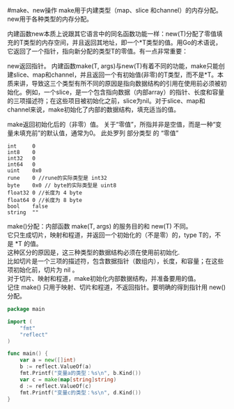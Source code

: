 #make、new操作
make用于内建类型（map、slice 和channel）的内存分配。new用于各种类型的内存分配。

内建函数new本质上说跟其它语言中的同名函数功能一样：new(T)分配了零值填充的T类型的内存空间，并且返回其地址，即一个*T类型的值。用Go的术语说，它返回了一个指针，指向新分配的类型T的零值。有一点非常重要：

new返回指针。
内建函数make(T, args)与new(T)有着不同的功能，make只能创建slice、map和channel，并且返回一个有初始值(非零)的T类型，而不是*T。本质来讲，导致这三个类型有所不同的原因是指向数据结构的引用在使用前必须被初始化。例如，一个slice，是一个包含指向数据（内部array）的指针、长度和容量的三项描述符；在这些项目被初始化之前，slice为nil。对于slice、map和channel来说，make初始化了内部的数据结构，填充适当的值。

make返回初始化后的（非零）值。
关于“零值”，所指并非是空值，而是一种“变量未填充前”的默认值，通常为0。 此处罗列 部分类型 的 “零值”
```text
int     0
int8    0
int32   0
int64   0
uint    0x0
rune    0 //rune的实际类型是 int32
byte    0x0 // byte的实际类型是 uint8
float32 0 //长度为 4 byte
float64 0 //长度为 8 byte
bool    false
string  ""
```
make()分配：内部函数 make(T, args) 的服务目的和 new(T) 不同。				
它只生成切片，映射和程道，并返回一个初始化的（不是零）的，type T的，不是 *T 的值。				
这种区分的原因是，这三种类型的数据结构必须在使用前初始化.				
比如切片是一个三项的描述符，包含数据指针（数组内），长度，和容量；在这些项初始化前，切片为 nil 。				
对于切片、映射和程道，make初始化内部数据结构，并准备要用的值。				
记住 make() 只用于映射、切片和程道，不返回指针。要明确的得到指针用 new() 分配。				
```go
package main

import (
    "fmt"
    "reflect"
)

func main() {
    var a = new([]int)
    b := reflect.ValueOf(a)
    fmt.Printf("变量a的类型：%s\n", b.Kind())
    var c = make(map[string]string)
    d := reflect.ValueOf(c)
    fmt.Printf("变量c的类型：%s\n", d.Kind())
}
```